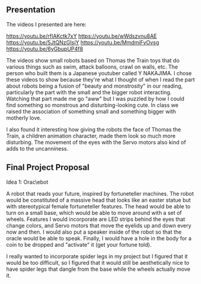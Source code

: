 ## Presentation

The videos I presented are here:

https://youtu.be/rfIAKctk7xY
https://youtu.be/wWdszvnu8AE
https://youtu.be/5JtQNzGIsiY
https://youtu.be/MmdmiFvOvsg
https://youtu.be/6yGbupUP4f8

The videos show small robots based on Thomas the Train toys that do various things such as swim, attack balloons, crawl on walls, etc. The person who built them is a Japanese youtuber called Y NAKAJIMA. I chose these videos to show because they're what I thought of when I read the part about robots being a fusion of "beauty and monstrosity" in our reading, particularly the part with the small and the bigger robot interacting. Watching that part made me go "aww" but I was puzzled by how I could find something so monstrous and disturbing-looking cute. In class we raised the association of something small and something bigger with motherly love. 

I also found it interesting how giving the robots the face of Thomas the Train, a children animation character, made them look so much more disturbing. The movement of the eyes with the Servo motors also kind of adds to the uncanniness. 

## Final Project Proposal

Idea 1: Orac\ebot

A robot that reads your future, inspired by fortuneteller machines. The robot would be constituted of a massive head that looks like an easter statue but with stereotypical female fortuneteller features. The head would be able to turn on a small base, which would be able to move around with a set of wheels. Features I would incorporate are LED strips behind the eyes that change colors, and Servo motors that move the eyelids up and down every now and then. I would also put a speaker inside of the robot so that the oracle would be able to speak. Finally, I would have a hole in the body for a coin to be dropped and "activate" it (get your fortune told). 

I really wanted to incorporate spider legs in my project but I figured that it would be too difficult, so I figured that it would still be aesthetically nice to have spider legs that dangle from the base while the wheels actually move it.  
